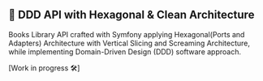 ## :satellite: DDD API with Hexagonal & Clean Architecture

Books Library API crafted with Symfony applying Hexagonal(Ports and Adapters) Architecture with Vertical Slicing and Screaming Architecture, while implementing Domain-Driven Design (DDD) software approach.
 
[Work in progress :hammer_and_wrench:]

